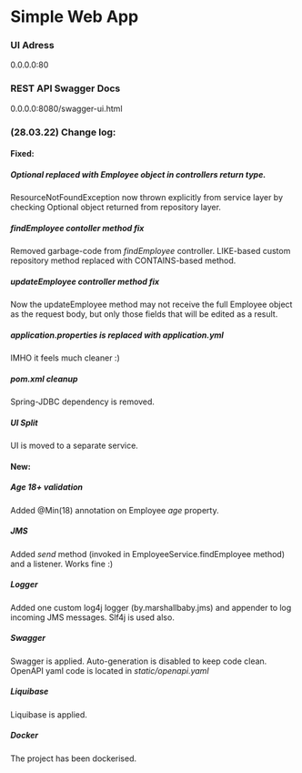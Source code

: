 # Simple Web App

### UI Adress
0.0.0.0:80
### REST API Swagger Docs
0.0.0.0:8080/swagger-ui.html

### (28.03.22) Change log:
#### Fixed:
##### *Optional* replaced with *Employee* object in controllers return type.
ResourceNotFoundException now thrown explicitly from service layer by checking Optional object returned from repository layer.

##### *findEmployee* contoller method fix
Removed garbage-code from *findEmployee* controller. LIKE-based custom repository method replaced with CONTAINS-based method.

##### *updateEmployee* controller method fix
Now the updateEmployee method may not receive the full Employee object as the request body, but only those fields that will be edited as a result.

##### application.properties is replaced with application.yml
IMHO it feels much cleaner :)

##### pom.xml cleanup
Spring-JDBC dependency is removed.

##### UI Split
UI is moved to a separate service.

#### New:

##### Age 18+ validation
Added @Min(18) annotation on Employee *age* property.

##### JMS
Added *send* method (invoked in EmployeeService.findEmployee method) and a listener. Works fine :)

##### Logger
Added one custom log4j logger (by.marshallbaby.jms) and appender to log incoming JMS messages. Slf4j is used also.

##### Swagger
Swagger is applied. Auto-generation is disabled to keep code clean. OpenAPI yaml code is located in *static/openapi.yaml*

##### Liquibase
Liquibase is applied.

##### Docker
The project has been dockerised.
